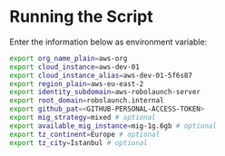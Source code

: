 # Running the Script

Enter the information below as environment variable:

```bash
export org_name_plain=aws-org
export cloud_instance=aws-dev-01
export cloud_instance_alias=aws-dev-01-5f6s87
export region_plain=aws-eu-east-2
export identity_subdomain=aws-robolaunch-server
export root_domain=robolaunch.internal
export github_pat=<GITHUB-PERSONAL-ACCESS-TOKEN>
export mig_strategy=mixed # optional
export available_mig_instance=mig-1g.6gb # optional
export tz_continent=Europe # optional
export tz_city=Istanbul # optional
```